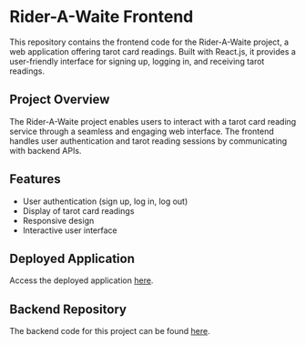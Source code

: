 # Rider-A-Waite Frontend

This repository contains the frontend code for the Rider-A-Waite project, a web application offering tarot card readings. Built with React.js, it provides a user-friendly interface for signing up, logging in, and receiving tarot readings.

## Project Overview

The Rider-A-Waite project enables users to interact with a tarot card reading service through a seamless and engaging web interface. The frontend handles user authentication and tarot reading sessions by communicating with backend APIs.

## Features

- User authentication (sign up, log in, log out)
- Display of tarot card readings
- Responsive design
- Interactive user interface

## Deployed Application

Access the deployed application [here](https://rider-a-waite.netlify.app).

## Backend Repository

The backend code for this project can be found [here](https://github.com/ivston/rider-a-waite-backend/blob/main/README.md).
